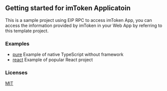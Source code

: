 ## Getting started for imToken Applicatoin

This is a sample project using EIP RPC to access imToken App,
you can access the information provided by imToken in your Web App by referring to this template project.

### Examples

- [pure](https://github.com/consenlabs/token-getting-started/blob/master/libs) Example of native TypeScript without framework
- [react](https://github.com/consenlabs/token-getting-started/blob/master/react) Example of popular React project

### Licenses

[MIT](./LICENSE)
